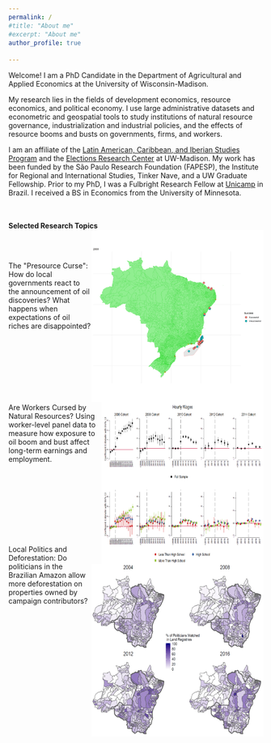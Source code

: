 ```yaml
---
permalink: /
#title: "About me"
#excerpt: "About me"
author_profile: true

---
```


Welcome! I am a PhD Candidate in the Department of Agricultural and Applied Economics at the University of Wisconsin-Madison. <!-- You can read my CV [here](http://ekatovich.github.io/files/Katovich_CV.pdf). -->

My research lies in the fields of development economics, resource economics, and political economy. I use large administrative datasets and econometric and geospatial tools to study institutions of natural resource governance, industrialization and industrial policies, and the effects of resource booms and busts on governments, firms, and workers.  <br/>

I am an affiliate of the [Latin American, Caribbean, and Iberian Studies Program]( https://lacis.wisc.edu/) and the [Elections Research Center](https://elections.wisc.edu/) at UW-Madison. My work has been funded by the São Paulo Research Foundation (FAPESP), the Institute for Regional and International Studies, Tinker Nave, and a UW Graduate Fellowship. Prior to my PhD, I was a Fulbright Research Fellow at [Unicamp](https://www.eco.unicamp.br/nea/) in Brazil. I received a BS in Economics from the University of Minnesota.



<br/><br/>
 **Selected Research Topics**
<img align="right" width="340" height="340" src="files/discoveries_by_year3.gif">
 
 <br/><br/>
 
The "Presource Curse":  How do local governments react to the announcement of oil discoveries? What happens when expectations of oil riches are disappointed?<br/>

<br/><br/><br/><br/>

<img align="right" width="320" height="320" src="files/EventStudies_Clip.PNG">
 
 <br/> <br/>

Are Workers Cursed by Natural Resources? Using worker-level panel data to measure how exposure to oil boom and bust affect long-term earnings and employment.

<br/><br/><br/><br/>

<img align="right" width="340" height="340" src="files/Politicians_Landowners_Merge_Map_Final.PNG">

<br/><br/><br/>
 
Local Politics and Deforestation: Do politicians in the Brazilian Amazon allow more deforestation on properties owned by campaign contributors? <br/>

<br/>
